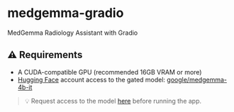 # medgemma-gradio
MedGemma Radiology Assistant with Gradio
## ⚠️ Requirements

- A CUDA-compatible GPU (recommended 16GB VRAM or more)
- [Hugging Face](https://huggingface.co/) account access to the gated model: [google/medgemma-4b-it](https://huggingface.co/google/medgemma-4b-it)

> 💡 Request access to the model [here](https://huggingface.co/google/medgemma-4b-it) before running the app.


